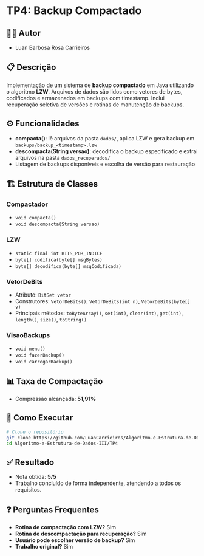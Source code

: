 # TP4: Backup Compactado

## 🧑‍💻 Autor

* Luan Barbosa Rosa Carrieiros

## 📋 Descrição

Implementação de um sistema de **backup compactado** em Java utilizando o algoritmo **LZW**. Arquivos de dados são lidos como vetores de bytes, codificados e armazenados em backups com timestamp. Inclui recuperação seletiva de versões e rotinas de manutenção de backups.

## ⚙️ Funcionalidades

* **compacta()**: lê arquivos da pasta `dados/`, aplica LZW e gera backup em `backups/backup_<timestamp>.lzw`
* **descompacta(String versao)**: decodifica o backup especificado e extrai arquivos na pasta `dados_recuperados/`
* Listagem de backups disponíveis e escolha de versão para restauração

## 🏗️ Estrutura de Classes

### Compactador

* `void compacta()`
* `void descompacta(String versao)`

### LZW

* `static final int BITS_POR_INDICE`
* `byte[] codifica(byte[] msgBytes)`
* `byte[] decodifica(byte[] msgCodificada)`

### VetorDeBits

* Atributo: `BitSet vetor`
* Construtores: `VetorDeBits()`, `VetorDeBits(int n)`, `VetorDeBits(byte[] v)`
* Principais métodos: `toByteArray()`, `set(int)`, `clear(int)`, `get(int)`, `length()`, `size()`, `toString()`

### VisaoBackups

* `void menu()`
* `void fazerBackup()`
* `void carregarBackup()`

## 📊 Taxa de Compactação

* Compressão alcançada: **51,91%**

## 🚀 Como Executar

```bash
# Clone o repositório
git clone https://github.com/LuanCarrieiros/Algoritmo-e-Estrutura-de-Dados-III.git
cd Algoritmo-e-Estrutura-de-Dados-III/TP4

```

## ✅ Resultado

* Nota obtida: **5/5**
* Trabalho concluído de forma independente, atendendo a todos os requisitos.

## ❓ Perguntas Frequentes

* **Rotina de compactação com LZW?** Sim
* **Rotina de descompactação para recuperação?** Sim
* **Usuário pode escolher versão de backup?** Sim
* **Trabalho original?** Sim
